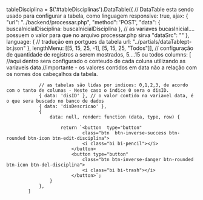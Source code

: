 tableDisciplina = $('#tableDisciplinas').DataTable({ // DataTable esta sendo usado para configurar a tabela, como linguagem
            responsive: true,
            ajax: {
                "url": "../backend/processar.php",
                "method": 'POST',
                "data": { buscaInicialDisciplina: buscaInicialDisciplina }, // as variaves bucasInicial.... possuem o valor para que no arquivo processar.php sirva 
                "dataSrc": ""
            },
            language: { // tradução em portgues da tabela
                url: "../partials/dataTablept-br.json"
            },
            lengthMenu: [[5, 15, 25, -1], [5, 15, 25, "Todos"]], // configuração de quantidade de registros a serem mostrados, 5....15 ou todos 
            columns: [
                //aqui dentro sera configurado o conteudo de cada coluna utilizando as variaveis data
                //importante - os valores contidos em data não a relação com os nomes dos cabeçalhos da tabela.

                // as tabelas são lidas por indices: 0,1,2,3, de acordo com o tanto de colunas - Neste caso o indice 0 sera o disID.
                { data: 'disID' }, // o valor contido na variavel data, é o que sera buscado no banco de dados 
                { data: 'disDescricao' },
                {
                    data: null, render: function (data, type, row) {

                        return `<button  type="button"
                                class="btn  btn-inverse-success btn-rounded btn-icon btn-edit-disciplina">
                                <i class="bi bi-pencil"></i>
                            </button>
                            <button type="button"
                                class="btn btn-inverse-danger btn-rounded btn-icon btn-del-disciplina">
                                <i class="bi bi-trash"></i>
                            </button>`;
                    }
                },
            ]